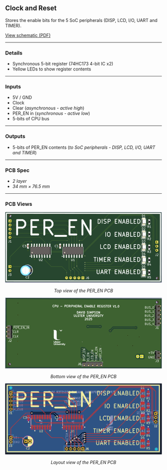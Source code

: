 ## Clock and Reset

Stores the enable bits for the 5 SoC peripherals (DISP, LCD, I/O, UART and TIMER).

[View schematic (PDF)](CLOCK_and_RESET_schematic.pdf)

---

### Details

- Synchronous 5-bit register (74HC173 4-bit IC x2)
- Yellow LEDs to show register contents

---

### Inputs

- 5V / GND
- Clock
- Clear (*asynchronous - active high*)
- PER_EN in (*synchronous - active low*)
- 5-bits of CPU bus

---

### Outputs

- 5-bits of PER_EN contents (*to SoC peripherals - DISP, LCD, I/O, UART and TIMER*)

---

### PCB Spec

- *2 layer*
- *34 mm × 76.5 mm*

---

### PCB Views

<p align="center">
  <img src="../../images/per_en_pcb_top.PNG" alt="PER_EN pcb top" width="600"/>
</p>
<p align="center"><em>Top view of the PER_EN PCB</em></p>

<p align="center">
  <img src="../../images/per_en_pcb_bottom.PNG" alt="PER_EN pcb bottom" width="600"/>
</p>
<p align="center"><em>Bottom view of the PER_EN PCB</em></p>

<p align="center">
  <img src="../../images/per_en_pcb_design.PNG" alt="PER_EN pcb design" width="600"/>
</p>
<p align="center"><em>Layout view of the PER_EN PCB</em></p>





